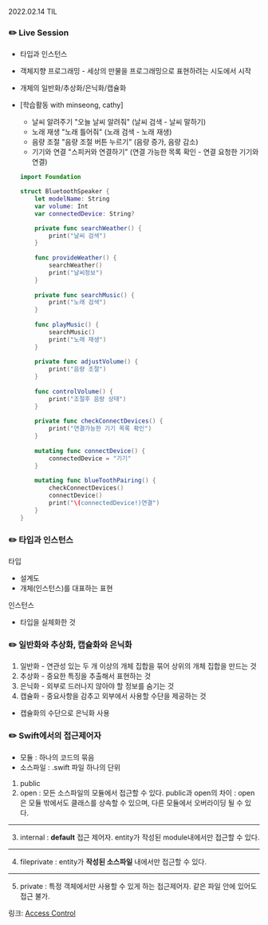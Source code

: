 2022.02.14 TIL

### ✏️ Live Session
- 타입과 인스턴스
- 객체지향 프로그래밍 - 세상의 만물을 프로그래밍으로 표현하려는 시도에서 시작
- 개체의 일반화/추상화/은닉화/캡슐화 
- [학습활동 with minseong, cathy]
    - 날씨 알려주기 "오늘 날씨 알려줘"
    (날씨 검색 - 날씨 말하기)
    - 노래 재생 "노래 틀어줘"
    (노래 검색 - 노래 재생)
    - 음량 조절 "음량 조절 버튼 누르기"
    (음량 증가, 음량 감소)
    - 기기와 연결 "스피커와 연결하기"
    (연결 가능한 목록 확인 - 연결 요청한 기기와 연결)

    ```swift
    import Foundation

    struct BluetoothSpeaker {
        let modelName: String
        var volume: Int
        var connectedDevice: String?

        private func searchWeather() {
            print("날씨 검색")
        }
        
        func provideWeather() {
            searchWeather()
            print("날씨정보")
        }
        
        private func searchMusic() {
            print("노래 검색")
        }
        
        func playMusic() {
            searchMusic()
            print("노래 재생")
        }
        
        private func adjustVolume() {
            print("음량 조절")
        }
        
        func controlVolume() {
            print("조절후 음량 상태")
        }
        
        private func checkConnectDevices() {
            print("연결가능한 기기 목록 확인")
        }
        
        mutating func connectDevice() {
            connectedDevice = "기기"
        }
        
        mutating func blueToothPairing() {
            checkConnectDevices()
            connectDevice()
            print("\(connectedDevice!)연결")
        }
    }
    ```

### ✏️ 타입과 인스턴스
타입
- 설계도
- 개체(인스턴스)를 대표하는 표현

인스턴스
- 타입을 실체화한 것


### ✏️ 일반화와 추상화, 캡슐화와 은닉화
1. 일반화 - 연관성 있는 두 개 이상의 개체 집합을 묶어 상위의 개체 집합을 만드는 것
2. 추상화 - 중요한 특징을 추출해서 표현하는 것
3. 은닉화 - 외부로 드러나지 않아야 할 정보를 숨기는 것
4. 캡슐화 - 중요사항을 감추고 외부에서 사용할 수단을 제공하는 것
* 캡슐화의 수단으로 은닉화 사용

### ✏️ Swift에서의 접근제어자
* 모듈 : 하나의 코드의 묶음
* 소스파일 : .swift 파일 하나의 단위

1. public
2. open
: 모든 소스파일의 모듈에서 접근할 수 있다. 
public과 open의 차이
: open은 모듈 밖에서도 클래스를 상속할 수 있으며, 다른 모듈에서 오버라이딩 될 수 있다.
---
3. internal
: __default__ 접근 제어자. entity가 작성된 module내에서만 접근할 수 있다.
---
4. fileprivate
: entity가 __작성된 소스파일__ 내에서만 접근할 수 있다.
---
5. private
: 특정 객체에서만 사용할 수 있게 하는 접근제어자. 같은 파일 안에 있어도 접근 불가.

링크: [Access Control](https://docs.swift.org/swift-book/LanguageGuide/AccessControl.html#ID16)